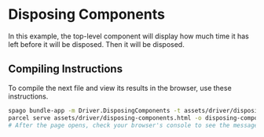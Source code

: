 # Disposing Components

In this example, the top-level component will display how much time it has left before it will be disposed. Then it will be disposed.

## Compiling Instructions

To compile the next file and view its results in the browser, use these instructions.

```bash
spago bundle-app -m Driver.DisposingComponents -t assets/driver/disposing-components.js
parcel serve assets/driver/disposing-components.html -o disposing-components--parcelified.html --open
# After the page opens, check your browser's console to see the messages
```
